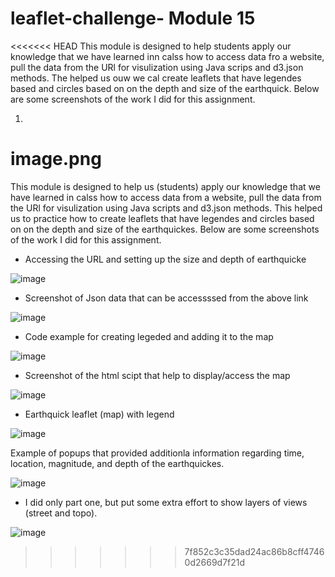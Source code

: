 # leaflet-challenge- Module 15
<<<<<<< HEAD
This module is designed to help students apply our knowledge that we have learned inn calss how to access data fro  a website, pull the data from the URl for visulization using Java scrips and d3.json methods. The helped us ouw we cal create leaflets that have legendes based and circles based on on the depth and size of the earthquick. Below are some screenshots of the work I did for this assignment. 

1. 
image.png
=======
This module is designed to help us (students) apply our knowledge that we have learned in calss how to access data from  a website, pull the data from the URl for visulization using Java scripts and d3.json methods. This helped us to practice how to create leaflets that have legendes and circles based on on the depth and size of the earthquickes. Below are some screenshots of the work I did for this assignment. 

* Accessing the URL and setting up the size and depth of earthquicke

![image](https://user-images.githubusercontent.com/117956888/229981424-700eb357-4969-4fe0-a0c3-97989e70ee45.png)

* Screenshot of Json data that can be accessssed from the above link

![image](https://user-images.githubusercontent.com/117956888/230244723-7093d848-ee0d-4122-8c14-0fb6fec4840c.png)

* Code example for creating legeded and adding it to the map

![image](https://user-images.githubusercontent.com/117956888/229981727-fefae3a7-3a1e-40b4-af70-be938827ba66.png)

* Screenshot of the html scipt that help to display/access the map

![image](https://user-images.githubusercontent.com/117956888/229982008-15e2ec38-ea6a-41a6-9b90-fdcfde24c608.png)

* Earthquick leaflet (map) with legend

![image](https://user-images.githubusercontent.com/117956888/229984259-02bb0339-5513-4ce9-9436-09302025da4a.png)

Example of popups that provided additionla information regarding time, location, magnitude, and depth of the earthquickes.

![image](https://user-images.githubusercontent.com/117956888/229982854-9359bec4-2fc9-4930-b845-c1362ac7f98e.png)

* I did only part one, but put some extra effort to show layers of views (street and topo).

![image](https://user-images.githubusercontent.com/117956888/229983112-9c7887d6-274c-461b-9d0a-7ea462395077.png)


>>>>>>> 7f852c3c35dad24ac86b8cff47460d2669d7f21d
